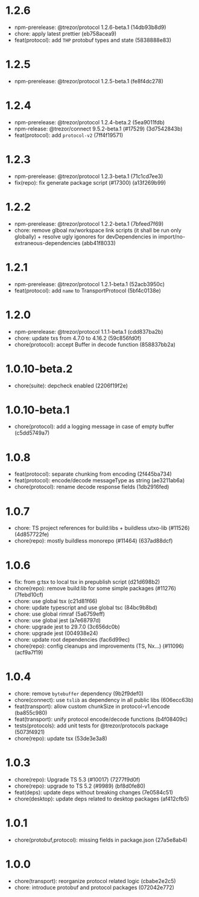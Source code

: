 # 1.2.6

- npm-prerelease: @trezor/protocol 1.2.6-beta.1 (14db93b8d9)
- chore: apply latest prettier (eb758acea9)
- feat(protocol): add `THP` protobuf types and state (5838888e83)

# 1.2.5

- npm-prerelease: @trezor/protocol 1.2.5-beta.1 (fe8f4dc278)

# 1.2.4

- npm-prerelease: @trezor/protocol 1.2.4-beta.2 (5ea9011fdb)
- npm-release: @trezor/connect 9.5.2-beta.1 (#17529) (3d7542843b)
- feat(protocol): add `protocol-v2` (7ff4f19571)

# 1.2.3

- npm-prerelease: @trezor/protocol 1.2.3-beta.1 (71c1cd7ee3)
- fix(repo): fix generate package script (#17300) (a13f269b99)

# 1.2.2

- npm-prerelease: @trezor/protocol 1.2.2-beta.1 (7bfeed7f69)
- chore: remove glboal nx/workspace link scripts (it shall be run only globally) + resolve ugly igonores for devDependencies in import/no-extraneous-dependencies (abb41f8033)

# 1.2.1

- npm-prerelease: @trezor/protocol 1.2.1-beta.1 (52acb3950c)
- feat(protocol): add `name` to TransportProtocol (5bf4c0138e)

# 1.2.0

- npm-prerelease: @trezor/protocol 1.1.1-beta.1 (cdd837ba2b)
- chore: update txs from 4.7.0 to 4.16.2 (59c856fd0f)
- chore(protocol): accept Buffer in decode function (858837bb2a)

# 1.0.10-beta.2

- chore(suite): depcheck enabled (2206f19f2e)

# 1.0.10-beta.1

- chore(protocol): add a logging message in case of empty buffer (c5dd5749a7)

# 1.0.8

- feat(protocol): separate chunking from encoding (2f445ba734)
- feat(protocol): encode/decode messageType as string (ae3211ab6a)
- chore(protocol): rename decode response fields (1db2916fed)

# 1.0.7

- chore: TS project references for build:libs + buildless utxo-lib (#11526) (4d857722fe)
- chore(repo): mostly buildless monorepo (#11464) (637ad88dcf)

# 1.0.6

- fix: from g:tsx to local tsx in prepublish script (d21d698b2)
- chore(repo): remove build:lib for some simple packages (#11276) (7febd10cf)
- chore: use global tsx (c21d81f66)
- chore: update typescript and use global tsc (84bc9b8bd)
- chore: use global rimraf (5a6759eff)
- chore: use global jest (a7e68797d)
- chore: upgrade jest to 29.7.0 (3c656dc0b)
- chore: upgrade jest (004938e24)
- chore: update root dependencies (fac6d99ec)
- chore(repo): config cleanups and improvements (TS, Nx...) (#11096) (acf9a7f19)

# 1.0.4

- chore: remove `bytebuffer` dependency (9b2f9def0)
- chore(connect): use `tslib` as dependency in all public libs (606ecc63b)
- feat(transport): allow custom chunkSize in protocol-v1.encode (ba855c980)
- feat(transport): unify protocol encode/decode functions (b4f08409c)
- tests(protocols): add unit tests for @trezor/protocols package (5073f4921)
- chore(repo): update tsx (53de3e3a8)

# 1.0.3

- chore(repo): Upgrade TS 5.3 (#10017) (7277f9d0f)
- chore(repo): upgrade to TS 5.2 (#9989) (bf8d0fe80)
- feat(deps): update deps without breaking changes (7e0584c51)
- chore(desktop): update deps related to desktop packages (af412cfb5)

# 1.0.1

- chore(protobuf,protocol): missing fields in package.json (27a5e8ab4)

# 1.0.0

- chore(transport): reorganize protocol related logic (cbabe2e2c5)
- chore: introduce protobuf and protocol packages (072042e772)
